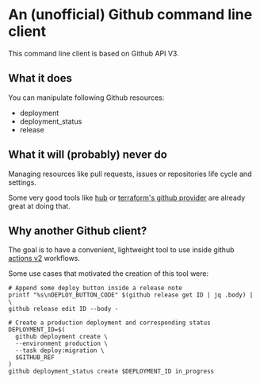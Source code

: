 # An (unofficial) Github command line client

This command line client is based on Github API V3.

## What it does

You can manipulate following Github resources:

- deployment
- deployment_status
- release

## What it will (probably) never do

Managing resources like pull requests, issues or repositories life cycle and settings.

Some very good tools like [hub](https://github.com/github/hub) or [terraform's github provider](https://www.terraform.io/docs/providers/github/index.html) are already great at doing that.

## Why another Github client?

The goal is to have a convenient, lightweight tool to use inside github [actions v2](https://github.com/features/actions) workflows.

Some use cases that motivated the creation of this tool were:

```shell
# Append some deploy button inside a release note
printf "%s\nDEPLOY_BUTTON_CODE" $(github release get ID | jq .body) | \
github release edit ID --body -

# Create a production deployment and corresponding status
DEPLOYMENT_ID=$(
  github deployment create \
  --environment production \
  --task deploy:migration \
  $GITHUB_REF
)
github deployment_status create $DEPLOYMENT_ID in_progress
```
